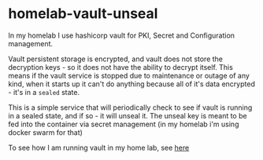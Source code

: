 # homelab-vault-unseal

In my homelab I use hashicorp vault for PKI, Secret and Configuration management.  

Vault persistent storage is encrypted, and vault does not store the decryption keys - so it does not have the ability to decrypt itself.  This means if the vault service is stopped due to maintenance or outage of any kind, when it starts up it can't do anything because all of it's data encrypted - it's in a `sealed` state.

This is a simple service that will periodically check to see if vault is running in a sealed state, and if so - it will unseal it.  The unseal key is meant to be fed into the container via secret management (in my homelab i'm using docker swarm for that)


To see how I am running vault in my home lab, see [here](https://github.com/thefnordling/homelab-vault)